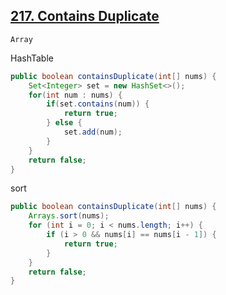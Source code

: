 [217. Contains Duplicate](https://leetcode.com/problems/contains-duplicate/)
---

`Array`

HashTable

```java
public boolean containsDuplicate(int[] nums) {
    Set<Integer> set = new HashSet<>();
    for(int num : nums) {
        if(set.contains(num)) {
            return true;
        } else {
            set.add(num);
        }
    }
    return false;
}
```

sort

```java
public boolean containsDuplicate(int[] nums) {
    Arrays.sort(nums);
    for (int i = 0; i < nums.length; i++) {
        if (i > 0 && nums[i] == nums[i - 1]) {
            return true;
        }
    }
    return false;
}
```
